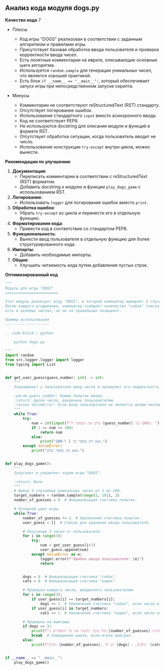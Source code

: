 ## Анализ кода модуля dogs.py

**Качество кода**
7
-  Плюсы
    - Код игры "DOGS" реализован в соответствии с заданным алгоритмом и правилами игры.
    - Присутствует базовая обработка ввода пользователя и проверка корректности ввода чисел.
    - Есть понятные комментарии на иврите, описывающие основные шаги алгоритма.
    - Используется  `random.sample` для генерации уникальных чисел, что является хорошей практикой.
    - Есть блок `if __name__ == "__main__":`, который обеспечивает запуск игры при непосредственном запуске скрипта.

-  Минусы
    - Комментарии не соответствуют reStructuredText (RST) стандарту.
    - Отсутствует логирование ошибок.
    - Использование стандартного `input` вместо асинхронного ввода.
    - Код не соответствует PEP8.
    - Не используются docstring для описания модуля и функций в формате RST.
    - Отсутствует обработка ситуации, когда пользователь вводит не число.
    - Использование конструкции `try-except` внутри цикла, можно вынести.

**Рекомендации по улучшению**

1.  **Документация**:
    - Переписать комментарии в соответствии с reStructuredText (RST) форматом.
    - Добавить docstring к модулю и функции `play_dogs_game` с использованием RST.
2.  **Логирование**:
    - Использовать `logger` для логирования ошибок вместо `print`.
3.  **Обработка ошибок**:
    - Убрать  `try-except` из цикла и перенести его в отдельную функцию.
4.  **Форматирование кода**:
    - Привести код в соответствие со стандартом PEP8.
5.  **Функциональность**:
    - Вынести ввод пользователя в отдельную функцию для более структурированного кода.
6.  **Импорты**:
    - Добавить необходимые импорты.
7. **Общие**:
    - Улучшить читаемость кода путем добавления пустых строк.

**Оптимизированный код**

```python
"""
Модуль для игры "DOGS"
========================

Этот модуль реализует игру "DOGS", в которой компьютер выбирает 3 случайных числа, а игрок пытается их угадать.
После каждого угадывания, компьютер сообщает количество "собак" (числа на правильных позициях) и "кошек" (числа, которые
есть в целевых числах, но не на правильных позициях).

Пример использования
--------------------

.. code-block:: python

    python dogs.py

"""
import random
from src.logger.logger import logger
from typing import List


def get_user_guess(guess_number: int) -> int:
    """
    Запрашивает у пользователя ввод числа и проверяет его корректность.

    :param guess_number: Номер попытки ввода.
    :return: Целое число, введенное пользователем.
    :raises ValueError: Если ввод пользователя не является целым числом или число не в диапазоне от 1 до 100.
    """
    while True:
        try:
            num = int(input(f"נחש את המספר ה-{guess_number} (1-100): "))
            if 1 <= num <= 100:
                return num
            else:
                print("אנא הזן מספר בין 1 ל-100.")
        except ValueError:
            print("אנא הזן מספר שלם.")


def play_dogs_game():
    """
    Запускает и управляет ходом игры "DOGS".

    :return: None
    """
    # Выбор 3 случайных уникальных чисел от 1 до 100.
    target_numbers = random.sample(range(1, 101), 3)
    number_of_guesses = 0  # Инициализация счетчика попыток.

    # Основной цикл игры.
    while True:
        number_of_guesses += 1  # Увеличение счетчика попыток.
        user_guess = []  # Список для хранения ввода пользователя.

        # Получение 3 чисел от пользователя.
        for i in range(3):
            try:
                num = get_user_guess(i+1)
                user_guess.append(num)
            except ValueError as e:
                logger.error(f"Ошибка ввода пользователя: {e}")
                return


        dogs = 0  # Инициализация счетчика "собак".
        cats = 0  # Инициализация счетчика "кошек".

        # Проверка каждого числа, введенного пользователем.
        for i in range(3):
            if user_guess[i] == target_numbers[i]:
                dogs += 1  # Увеличение счетчика "собак", если число и позиция совпадают.
            if user_guess[i] in target_numbers:
                cats += 1  # Увеличение счетчика "кошек", если число есть в загаданном списке.

        # Проверка на выигрыш.
        if dogs == 3:
            print(f"מזל טוב! ניחשת את כל המספרים ב-{number_of_guesses} ניסיונות!")
            break  # Завершение цикла, если игрок выиграл.
        else:
            print(f"ניסית {number_of_guesses}, יש לך {dogs} כלבים, ו- {cats - dogs} חתולים")  # Вывод подсказок.


if __name__ == "__main__":
    play_dogs_game()